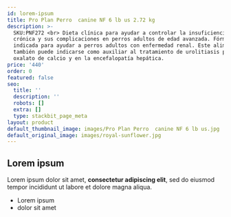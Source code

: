 ```yaml
---
id: lorem-ipsum
title: Pro Plan Perro  canine NF 6 lb us 2.72 kg
description: >-
  SKU:PNF272 <br> Dieta clínica para ayudar a controlar la insuficiencia renal
  crónica y sus complicaciones en perros adultos de edad avanzada. Fórmula
  indicada para ayudar a perros adultos con enfermedad renal. Este alimento
  también puede indicarse como auxiliar al tratamiento de urolitiasis por
  oxalato de calcio y en la encefalopatía hepática.
price: '440'
order: 0
featured: false
seo:
  title: ''
  description: ''
  robots: []
  extra: []
  type: stackbit_page_meta
layout: product
default_thumbnail_image: images/Pro Plan Perro  canine NF 6 lb us.jpg
default_original_image: images/royal-sunflower.jpg
---
```

## Lorem ipsum

Lorem ipsum dolor sit amet, **consectetur adipiscing elit**, sed do eiusmod tempor incididunt ut labore et dolore magna aliqua.

- Lorem ipsum
- dolor sit amet
